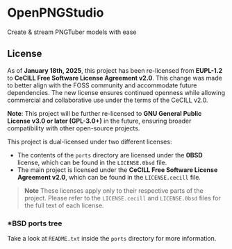 # OpenPNGStudio

Create & stream PNGTuber models with ease

## License
As of **January 18th, 2025**, this project has been re-licensed from **EUPL-1.2** to **CeCILL Free Software License Agreement v2.0**. This change was made to better align with the FOSS community and accommodate future dependencies. The new license ensures continued openness while allowing commercial and collaborative use under the terms of the CeCILL v2.0.

**Note**: This project will be further re-licensed to **GNU General Public License v3.0 or later (GPL-3.0+)** in the future, ensuring broader compatibility with other open-source projects.

This project is dual-licensed under two different licenses:
- The contents of the `ports` directory are licensed under the **0BSD** license, which can be found in the `LICENSE.0bsd` file.
- The main project is licensed under the **CeCILL Free Software License Agreement v2.0**, which can be found in the `LICENSE.cecill` file.

> **Note** These licenses apply only to their respective parts of the project. Please refer to the `LICENSE.cecill` and `LICENSE.0bsd` files for the full text of each license.

### *BSD ports tree
Take a look at `README.txt` inside the `ports` directory for more information.
